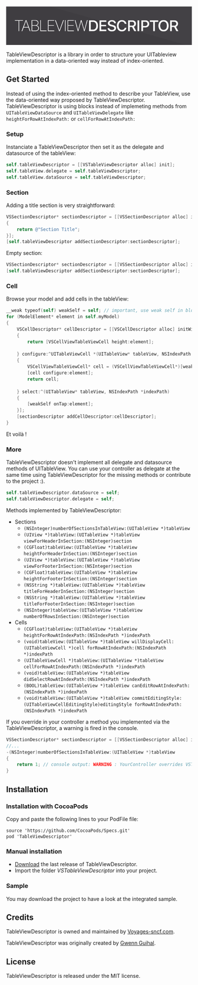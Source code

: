 <p align="center" >
  <img src="https://raw.githubusercontent.com/sncf-connect-tech/VSTableViewDescriptor/master/assets/header.png" alt="TableViewDescriptor" title="TableViewDescriptor">
</p>

TableViewDescriptor is a library in order to structure your UITableview implementation in a data-oriented way instead of index-oriented.

## Get Started

Instead of using the index-oriented method to describe your TableView, use the data-oriented way proposed by TableViewDescriptor.
TableViewDescriptor is using blocks instead of implemeting methods from ```UITableViewDataSource``` and ```UITableViewDelegate``` like ```heightForRowAtIndexPath:``` or ```cellForRowAtIndexPath:``` 

### Setup

Instanciate a TableViewDescriptor then set it as the delegate and datasource of the tableView:
```objective-c
self.tableViewDescriptor = [[VSTableViewDescriptor alloc] init];
self.tableView.delegate = self.tableViewDescriptor;
self.tableView.dataSource = self.tableViewDescriptor;
```

### Section

Adding a title section is very straightforward:
```objective-c
VSSectionDescriptor* sectionDescriptor = [[VSSectionDescriptor alloc] initHeaderSectionWithTitle:^NSString *(UITableView* tableView, int section)
{
	return @"Section Title";
}];
[self.tableViewDescriptor addSectionDescriptor:sectionDescriptor];
```

Empty section:
```objective-c
VSSectionDescriptor* sectionDescriptor = [[VSSectionDescriptor alloc] initEmpty];
[self.tableViewDescriptor addSectionDescriptor:sectionDescriptor];
```


### Cell

Browse your model and add cells in the tableView:
```objective-c
__weak typeof(self) weakSelf = self; // important, use weak self in block
for (ModelElement* element in self.myModel)
{
    VSCellDescriptor* cellDescriptor = [[VSCellDescriptor alloc] initWithHeight:^CGFloat(UITableView* tableView, NSIndexPath *indexPath)
    {
        return [VSCellViewTableViewCell height:element];

    } configure:^UITableViewCell *(UITableView* tableView, NSIndexPath *indexPath)
    {
        VSCellViewTableViewCell* cell = (VSCellViewTableViewCell*)[weakSelf.tableView dequeueReusableCellWithIdentifier:kCellIdentifier forIndexPath:indexPath];
        [cell configure:element];
        return cell;

    } select:^(UITableView* tableView, NSIndexPath *indexPath)
    {
        [weakSelf onTap:element];
    }];
    [sectionDescriptor addCellDescriptor:cellDescriptor];
}
```

Et voilà !

### More

TableViewDescriptor doesn't implement all delegate and datasource methods of UITableView. You can use your controller as delegate at the same time using TableViewDescriptor for the missing methods or contribute to the project :).
```objective-c
self.tableViewDescriptor.dataSource = self;
self.tableViewDescriptor.delegate = self;
```

Methods implemented by TableViewDescriptor:
- Sections
    - ```(NSInteger)numberOfSectionsInTableView:(UITableView *)tableView```
    - ```(UIView *)tableView:(UITableView *)tableView viewForHeaderInSection:(NSInteger)section```
    - ```(CGFloat)tableView:(UITableView *)tableView heightForHeaderInSection:(NSInteger)section```
    - ```(UIView *)tableView:(UITableView *)tableView viewForFooterInSection:(NSInteger)section```
    - ```(CGFloat)tableView:(UITableView *)tableView heightForFooterInSection:(NSInteger)section```
    - ```(NSString *)tableView:(UITableView *)tableView titleForHeaderInSection:(NSInteger)section```
    - ```(NSString *)tableView:(UITableView *)tableView titleForFooterInSection:(NSInteger)section```
    - ```(NSInteger)tableView:(UITableView *)tableView numberOfRowsInSection:(NSInteger)section```
- Cells
    - ```(CGFloat)tableView:(UITableView *)tableView heightForRowAtIndexPath:(NSIndexPath *)indexPath```
    - ```(void)tableView:(UITableView *)tableView willDisplayCell:(UITableViewCell *)cell forRowAtIndexPath:(NSIndexPath *)indexPath```
    - ```(UITableViewCell *)tableView:(UITableView *)tableView cellForRowAtIndexPath:(NSIndexPath *)indexPath```
    - ```(void)tableView:(UITableView *)tableView didSelectRowAtIndexPath:(NSIndexPath *)indexPath```
    - ```(BOOL)tableView:(UITableView *)tableView canEditRowAtIndexPath:(NSIndexPath *)indexPath```
    - ```(void)tableView:(UITableView *)tableView commitEditingStyle:(UITableViewCellEditingStyle)editingStyle forRowAtIndexPath:(NSIndexPath *)indexPath```

If you override in your controller a method you implemented via the TableViewDescriptor, a warning is fired in the console.
```objective-c
VSSectionDescriptor* sectionDescriptor = [[VSSectionDescriptor alloc] initEmpty];
//...
-(NSInteger)numberOfSectionsInTableView:(UITableView *)tableView
{
    return 1; // console output: WARNING : YourController overrides VSTableViewDescriptor::numberOfSectionsInTableView:
}
```


## Installation

### Installation with CocoaPods

Copy and paste the following lines to your PodFile file:  
    
    source 'https://github.com/CocoaPods/Specs.git'
    pod 'TableViewDescriptor'

### Manual installation

- [Download](https://github.com/voyages-sncf-technologies/VSTableViewDescriptor/releases) the last release of TableViewDescriptor.
- Import the folder *VSTableViewDescriptor* into your project.

### Sample

You may download the project to have a look at the integrated sample.


## Credits

TableViewDescriptor is owned and maintained by [Voyages-sncf.com](http://www.voyages-sncf.com/).

TableViewDescriptor was originally created by [Gwenn Guihal](https://github.com/myrddinus).


## License

TableViewDescriptor is released under the MIT license.
